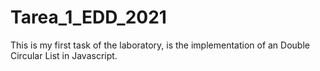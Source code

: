 # Tarea_1_EDD_2021
This is my first task of the laboratory, is the implementation of an Double Circular List in Javascript.
